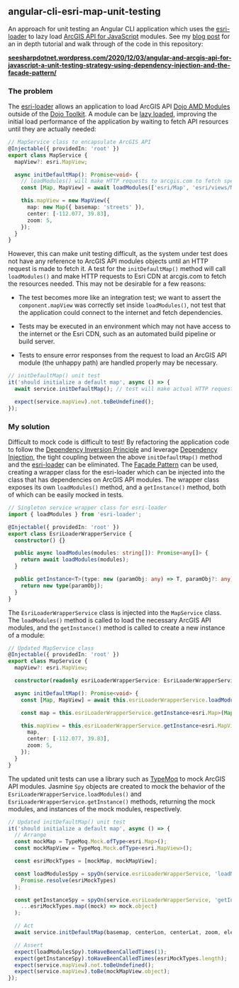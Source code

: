 ## angular-cli-esri-map-unit-testing

An approach for unit testing an Angular CLI application which uses the [esri-loader](https://github.com/Esri/esri-loader) to lazy load [ArcGIS API for JavaScript](https://developers.arcgis.com/javascript/) modules. See my [blog post](https://seesharpdotnet.wordpress.com/2020/12/03/angular-and-arcgis-api-for-javascript-a-unit-testing-strategy-using-dependency-injection-and-the-facade-pattern/) for an in depth tutorial and walk through of the code in this repository:

[**seesharpdotnet.wordpress.com/2020/12/03/angular-and-arcgis-api-for-javascript-a-unit-testing-strategy-using-dependency-injection-and-the-facade-pattern/**](https://seesharpdotnet.wordpress.com/2020/12/03/angular-and-arcgis-api-for-javascript-a-unit-testing-strategy-using-dependency-injection-and-the-facade-pattern/)

### The problem

The [esri-loader](https://github.com/Esri/esri-loader) allows an application to load ArcGIS API [Dojo AMD Modules](https://dojotoolkit.org/documentation/tutorials/1.10/modules/index.html) outside of the [Dojo Toolkit](https://dojotoolkit.org/). A module can be [lazy loaded](https://github.com/Esri/esri-loader#lazy-loading-the-arcgis-api-for-javascript), improving the initial load performance of the application by waiting to fetch API resources until they are actually needed:

```typescript
// MapService class to encapsulate ArcGIS API
@Injectable({ providedIn: 'root' })
export class MapService {
  mapView?: esri.MapView;

  async initDefaultMap(): Promise<void> {
    // loadModules() will make HTTP requests to arcgis.com to fetch specified modules
    const [Map, MapView] = await loadModules(['esri/Map', 'esri/views/MapView']);

    this.mapView = new MapView({
      map: new Map({ basemap: 'streets' }),
      center: [-112.077, 39.83],
      zoom: 5,
    });
  }
}
```

However, this can make unit testing difficult, as the system under test does not have any reference to ArcGIS API modules objects until an HTTP request is made to fetch it. A test for the `initDefaultMap()` method will call `loadModules()` and make HTTP requests to Esri CDN at arcgis.com to fetch the resources needed. This may not be desirable for a few reasons:

- The test becomes more like an integration test; we want to assert the `component.mapView` was correctly set inside `loadModules()`, not test that the application could connect to the internet and fetch dependencies.

- Tests may be executed in an environment which may not have access to the internet or the Esri CDN, such as an automated build pipeline or build server.

- Tests to ensure error responses from the request to load an ArcGIS API module (the unhappy path) are handled properly may be necessary.

```typescript
// initDefaultMap() unit test
it('should initialize a default map', async () => {
  await service.initDefaultMap(); // test will make actual HTTP requests!

  expect(service.mapView).not.toBeUndefined();
});
```

### My solution

Difficult to mock code is difficult to test! By refactoring the application code to follow the [Dependency Inversion Principle](https://en.wikipedia.org/wiki/Dependency_inversion_principle) and leverage [Dependency Injection](https://en.wikipedia.org/wiki/Dependency_injection), the tight coupling between the above `initDefaultMap()` method and the [esri-loader](https://github.com/Esri/esri-loader) can be eliminated. The [Facade Pattern](https://en.wikipedia.org/wiki/Facade_pattern) can be used, creating a wrapper class for the esri-loader which can be injected into the class that has dependencies on ArcGIS API modules. The wrapper class exposes its own `loadModules()` method, and a `getInstance()` method, both of which can be easily mocked in tests.

```typescript
// Singleton service wrapper class for esri-loader
import { loadModules } from 'esri-loader';

@Injectable({ providedIn: 'root' })
export class EsriLoaderWrapperService {
  constructor() {}

  public async loadModules(modules: string[]): Promise<any[]> {
    return await loadModules(modules);
  }

  public getInstance<T>(type: new (paramObj: any) => T, paramObj?: any): T {
    return new type(paramObj);
  }
}
```

The `EsriLoaderWrapperService` class is injected into the `MapService` class. The `loadModules()` method is called to load the necessary ArcGIS API modules, and the `getInstance()` method is called to create a new instance of a module:

```typescript
// Updated MapService class
@Injectable({ providedIn: 'root' })
export class MapService {
  mapView?: esri.MapView;

  constructor(readonly esriLoaderWrapperService: EsriLoaderWrapperService) {}

  async initDefaultMap(): Promise<void> {
    const [Map, MapView] = await this.esriLoaderWrapperService.loadModules(['esri/Map', 'esri/views/MapView']);

    const map = this.esriLoaderWrapperService.getInstance<esri.Map>(Map, { 'streets' });

    this.mapView = this.esriLoaderWrapperService.getInstance<esri.MapView>(MapView, {
      map,
      center: [-112.077, 39.83],
      zoom: 5,
    });
  }
}
```

The updated unit tests can use a library such as [TypeMoq](https://github.com/florinn/typemoq) to mock ArcGIS API modules. Jasmine `Spy` objects are created to mock the behavior of the `EsriLoaderWrapperService.loadModules()` and `EsriLoaderWrapperService.getInstance()` methods, returning the mock modules, and instances of the mock modules, respectively.

```typescript
// Updated initDefaultMap() unit test
it('should initialize a default map', async () => {
  // Arrange
  const mockMap = TypeMoq.Mock.ofType<esri.Map>();
  const mockMapView = TypeMoq.Mock.ofType<esri.MapView>();

  const esriMockTypes = [mockMap, mockMapView];

  const loadModulesSpy = spyOn(service.esriLoaderWrapperService, 'loadModules').and.returnValue(
    Promise.resolve(esriMockTypes)
  );

  const getInstanceSpy = spyOn(service.esriLoaderWrapperService, 'getInstance').and.returnValues(
    ...esriMockTypes.map((mock) => mock.object)
  );

  // Act
  await service.initDefaultMap(basemap, centerLon, centerLat, zoom, elementRef);

  // Assert
  expect(loadModulesSpy).toHaveBeenCalledTimes(1);
  expect(getInstanceSpy).toHaveBeenCalledTimes(esriMockTypes.length);
  expect(service.mapView).not.toBeUndefined();
  expect(service.mapView).toBe(mockMapView.object);
});
```
